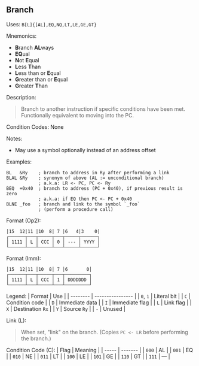 ## Branch

Uses:
`B[L]{[AL],EQ,NQ,LT,LE,GE,GT}`

Mnemonics:
- **B**ranch **AL**ways
- **EQ**ual
- **N**ot **E**qual
- **L**ess **T**han
- **L**ess than or **E**qual
- **G**reater than or **E**qual
- **G**reater **T**han

Description:
> Branch to another instruction if specific conditions have been met.
> Functionally equivalent to moving into the PC.

Condition Codes: None

Notes:
- May use a symbol optionally instead of an address offset

Examples:
```assembly
BL   &Ry    ; branch to address in Ry after performing a link
BLAL &Ry    ; synonym of above (AL := unconditional branch)
            ; a.k.a: LR <- PC, PC <- Ry
BEQ  +0x40  ; branch to address (PC + 0x40), if previous result is zero
            ; a.k.a: if EQ then PC <- PC + 0x40
BLNE _foo   ; branch and link to the symbol `_foo`
            ; (perform a procedure call)
```

Format (Op2):
```
│15  12│11 │10  8│ 7 │6   4│3    0│
┌──────┬───┬─────┬───┬─────┬──────┐
│ 1111 │ L │ CCC │ 0 │ --- │ YYYY │
└──────┴───┴─────┴───┴─────┴──────┘
```

Format (Imm):
```
│15  12│11 │10  8│ 7 │6       0│
┌──────┬───┬─────┬───┬─────────┐
│ 1111 │ L │ CCC │ 1 │ DDDDDDD │
└──────┴───┴─────┴───┴─────────┘
```

Legend:
| Format   | Use              |
| -------- | ---------------- |
| `0`, `1` | Literal bit      |
| `C`      | Condition code   |
| `D`      | Immediate data   |
| `I`      | Immediate flag   |
| `L`      | Link flag        |
| `X`      | Destination `Rx` |
| `Y`      | Source `Ry`      |
| `-`      | Unused           |

Link (L):
> When set, "link" on the branch.
> (Copies `PC <- LR` before performing the branch.)

Condition Code (C):
| Flag  | Meaning |
| ----- | ------- |
| `000` | AL      |
| `001` | EQ      |
| `010` | NE      |
| `011` | LT      |
| `100` | LE      |
| `101` | GE      |
| `110` | GT      |
| `111` | &mdash; |
